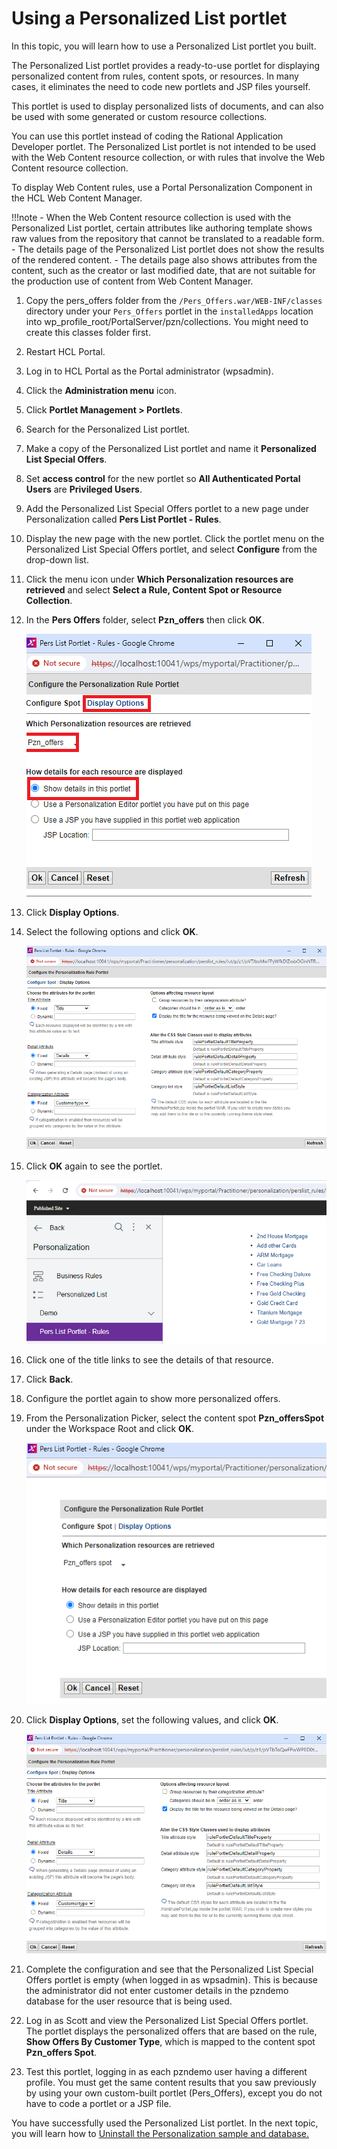# Using a Personalized List portlet

In this topic, you will learn how to use a Personalized List portlet you built.

The Personalized List portlet provides a ready-to-use portlet for displaying personalized content from rules, content spots, or resources. In many cases, it eliminates the need to code new portlets and JSP files yourself.

This portlet is used to display personalized lists of documents, and can also be used with some generated or custom resource collections.


You can use this portlet instead of coding the Rational Application Developer portlet. The Personalized List portlet is not intended to be used with the Web Content resource collection, or with rules that involve the Web Content resource collection. 

To display Web Content rules, use a Portal Personalization Component in the HCL Web Content Manager. 

!!!note
    - When the Web Content resource collection is used with the Personalized List portlet, certain attributes like authoring template shows raw values from the repository that cannot be translated to a readable form. 
    - The details page of the Personalized List portlet does not show the results of the rendered content. 
    - The details page also shows attributes from the content, such as the creator or last modified date, that are not suitable for the production use of content from Web Content Manager.



1. Copy the pers_offers folder from the `/Pers_Offers.war/WEB-INF/classes` directory under your `Pers_Offers` portlet in the `installedApps` location into wp_profile_root/PortalServer/pzn/collections. You might need to create this classes folder first.

2. Restart HCL Portal.

3. Log in to HCL Portal as the Portal administrator (wpsadmin). 

4. Click the **Administration menu** icon.

5. Click **Portlet Management > Portlets**.


5. Search for the Personalized List portlet.

6. Make a copy of the Personalized List portlet and name it **Personalized List Special Offers**.

7. Set **access control** for the new portlet so **All Authenticated Portal Users** are **Privileged Users**.

8. Add the Personalized List Special Offers portlet to a new page under Personalization called **Pers List Portlet - Rules**.

9. Display the new page with the new portlet. Click the portlet menu on the Personalized List Special Offers portlet, and select **Configure** from the drop-down list.

10. Click the menu icon under **Which Personalization resources are retrieved** and select **Select a Rule, Content Spot or Resource Collection**.

11. In the **Pers Offers** folder, select **Pzn_offers** then click **OK**.

    ![PersListPortlet configuration](./images/personalizedListPortlet_config_content_spot.png)  

12. Click **Display Options**.

13. Select the following options and click **OK**.

    ![PersListPortlet display options](./images/personalizedListPortlet_config_display_options.png)  

14. Click **OK** again to see the portlet.

    ![PersListPortlet title lists](./images/personalizedListPortlet_title_list.png)  

15. Click one of the title links to see the details of that resource.

16. Click **Back**.

17. Configure the portlet again to show more personalized offers.

18. From the Personalization Picker, select the content spot **Pzn_offersSpot** under the Workspace Root and click **OK**.

    ![PersListPortlet set Pzn_offersSpot](./images/personalizedListPortlet_config_PZN_Offers_content_spot.png)

19. Click **Display Options**, set the following values, and click **OK**.

    ![PersListPortlet set Pzn_offersSpot Display Options](./images/personalizedListPortlet_config_PZN_Offers_display_options.png)

20. Complete the configuration and see that the Personalized List Special Offers portlet is empty (when logged in as wpsadmin). This is because the administrator did not enter customer details in the pzndemo database for the user resource that is being used.

21. Log in as Scott and view the Personalized List Special Offers portlet. The portlet displays the personalized offers that are based on the rule, **Show Offers By Customer Type**, which is mapped to the content spot **Pzn_offers Spot**.

22. Test this portlet, logging in as each pzndemo user having a different profile. You must get the same content results that you saw previously by using your own custom-built portlet (Pers_Offers), except you do not have to code a portlet or a JSP file.  

You have successfully used the Personalized List portlet. In the next topic, you will learn how to [Uninstall the Personalization sample and database.](./pzn_demouninstall.md)

